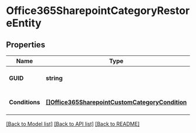 # Office365SharepointCategoryRestoreEntity

## Properties
Name | Type | Description | Notes
------------ | ------------- | ------------- | -------------
**GUID** | **string** | Custom category GUID(Optional) | [optional] [default to null]
**Conditions** | [**[]Office365SharepointCustomCategoryCondition**](Office365SharepointCustomCategoryCondition.md) | Conditions for custom category. | [optional] [default to null]

[[Back to Model list]](../README.md#documentation-for-models) [[Back to API list]](../README.md#documentation-for-api-endpoints) [[Back to README]](../README.md)

